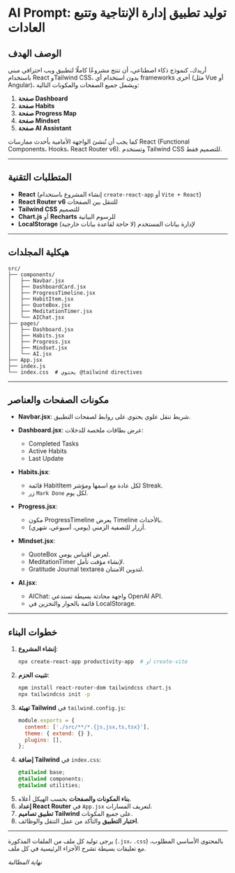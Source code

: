 # AI Prompt: توليد تطبيق إدارة الإنتاجية وتتبع العادات

## الوصف الهدف

أريدك، كنموذج ذكاء اصطناعي، أن تنتج مشروعًا كاملًا لتطبيق ويب احترافي مبني باستخدام React وTailwind CSS، بدون استخدام أي frameworks أخرى (مثل Vue أو Angular)، ويشمل جميع الصفحات والمكونات التالية:

1. **صفحة Dashboard**
2. **صفحة Habits**
3. **صفحة Progress Map**
4. **صفحة Mindset**
5. **صفحة AI Assistant**

كما يجب أن تُنشئ الواجهة الأمامية بأحدث ممارسات React (Functional Components، Hooks، React Router v6). وتستخدم Tailwind CSS للتصميم فقط.

---

## المتطلبات التقنية

- **React** (إنشاء المشروع باستخدام `create-react-app` أو `Vite + React`)
- **React Router v6** للتنقل بين الصفحات
- **Tailwind CSS** للتصميم
- **Chart.js** أو **Recharts** للرسوم البيانية
- **LocalStorage** لإدارة بيانات المستخدم (لا حاجة لقاعدة بيانات خارجية)

---

## هيكلية المجلدات

```plaintext
src/
├── components/
│   ├── Navbar.jsx
│   ├── DashboardCard.jsx
│   ├── ProgressTimeline.jsx
│   ├── HabitItem.jsx
│   ├── QuoteBox.jsx
│   ├── MeditationTimer.jsx
│   └── AIChat.jsx
├── pages/
│   ├── Dashboard.jsx
│   ├── Habits.jsx
│   ├── Progress.jsx
│   ├── Mindset.jsx
│   └── AI.jsx
├── App.jsx
├── index.js
└── index.css  # يحتوي @tailwind directives
```

---

## مكونات الصفحات والعناصر

- **Navbar.jsx**: شريط تنقل علوي يحتوي على روابط لصفحات التطبيق.

- **Dashboard.jsx**: عرض بطاقات ملخصة للدخلات:
  - Completed Tasks
  - Active Habits
  - Last Update

- **Habits.jsx**:
  - قائمة HabitItem لكل عادة مع اسمها ومؤشر Streak.
  - زر `Mark Done` لكل يوم.

- **Progress.jsx**:
  - مكون ProgressTimeline يعرض Timeline بالأحداث.
  - أزرار للتصفية الزمني (يومي، أسبوعي، شهري).

- **Mindset.jsx**:
  - QuoteBox لعرض اقتباس يومي.
  - MeditationTimer لإنشاء مؤقت تأمل.
  - Gratitude Journal textarea لتدوين الامتنان.

- **AI.jsx**:
  - AIChat: واجهة محادثة بسيطة تستدعي OpenAI API.
  - قائمة بالحوار والتخزين في LocalStorage.

---

## خطوات البناء

1. **إنشاء المشروع**:
   ```bash
   npx create-react-app productivity-app  # أو create-vite
   ```
2. **تثبيت الحزم**:
   ```bash
   npm install react-router-dom tailwindcss chart.js
   npx tailwindcss init -p
   ```
3. **تهيئة Tailwind** في `tailwind.config.js`:
   ```js
   module.exports = {
     content: ['./src/**/*.{js,jsx,ts,tsx}'],
     theme: { extend: {} },
     plugins: [],
   };
   ```
4. **إضافة Tailwind** في `index.css`:
   ```css
   @tailwind base;
   @tailwind components;
   @tailwind utilities;
   ```
5. **بناء المكونات والصفحات** بحسب الهيكل أعلاه.
6. **إعداد React Router** في `App.jsx` لتعريف المسارات.
7. **تطبيق تصاميم Tailwind** على جميع المكونات.
8. **اختبار التطبيق** والتأكد من عمل التنقل والوظائف.

---

يرجى توليد كل ملف من الملفات المذكورة (`.jsx`، `.css`) بالمحتوى الأساسي المطلوب، مع تعليقات بسيطة تشرح الأجزاء الرئيسية في كل ملف.

*نهاية المطالبة*
